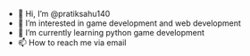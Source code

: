 - 👋 Hi, I’m @pratiksahu140
- 👀 I’m interested in game development and web development
- 🌱 I’m currently learning python game development
- 📫 How to reach me via email

<!---
pratiksahu140/pratiksahu140 is a ✨ special ✨ repository because its `README.md` (this file) appears on your GitHub profile.
You can click the Preview link to take a look at your changes.
--->
